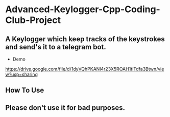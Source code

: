 # Advanced-Keylogger-Cpp-Coding-Club-Project

## A Keylogger which keep tracks of the keystrokes and send's it to a telegram bot.

 - Demo
 
 https://drive.google.com/file/d/1dyVQhPKANl4r23X5ROAH1tiTdfa3Btwn/view?usp=sharing

## How To Use



## Please don't use it for bad purposes.
